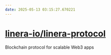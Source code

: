 ```yaml
---
date: 2025-05-13 03:15:27.670221
---
```


# [linera-io/linera-protocol](https://github.com/linera-io/linera-protocol)

Blockchain protocol for scalable Web3 apps